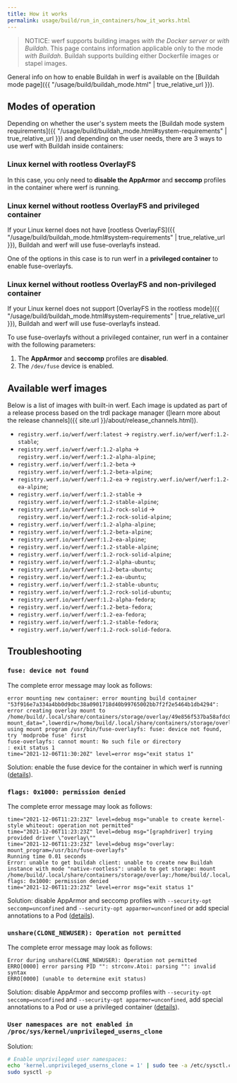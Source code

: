 ```yaml
---
title: How it works
permalink: usage/build/run_in_containers/how_it_works.html
---
```


> NOTICE: werf supports building images _with the Docker server_ or _with Buildah_. This page contains information applicable only to the mode _with Buildah_. Buildah supports building either Dockerfile images or stapel images.

General info on how to enable Buildah in werf is available on the [Buildah mode page]({{ "/usage/build/buildah_mode.html" | true_relative_url }}).

## Modes of operation

Depending on whether the user's system meets the [Buildah mode system requirements]({{ "/usage/build/buildah_mode.html#system-requirements" | true_relative_url }}) and depending on the user needs, there are 3 ways to use werf with Buildah inside containers:

### Linux kernel with rootless OverlayFS

In this case, you only need to **disable the AppArmor** and **seccomp** profiles in the container where werf is running.

### Linux kernel without rootless OverlayFS and privileged container

If your Linux kernel does not have [rootless OverlayFS]({{ "/usage/build/buildah_mode.html#system-requirements" | true_relative_url }}), Buildah and werf will use fuse-overlayfs instead.

One of the options in this case is to run werf in a **privileged container** to enable fuse-overlayfs.

### Linux kernel without rootless OverlayFS and non-privileged container

If your Linux kernel does not support [OverlayFS in the rootless mode]({{ "/usage/build/buildah_mode.html#system-requirements" | true_relative_url }}), Buildah and werf will use fuse-overlayfs instead.

To use fuse-overlayfs without a privileged container, run werf in a container with the following parameters:

1. The **AppArmor** and **seccomp** profiles are **disabled**.
2. The `/dev/fuse` device is enabled.

## Available werf images

Below is a list of images with built-in werf. Each image is updated as part of a release process based on the trdl package manager ([learn more about the release channels]({{ site.url }}/about/release_channels.html)).

* `registry.werf.io/werf/werf:latest` -> `registry.werf.io/werf/werf:1.2-stable`;
* `registry.werf.io/werf/werf:1.2-alpha` -> `registry.werf.io/werf/werf:1.2-alpha-alpine`;
* `registry.werf.io/werf/werf:1.2-beta` -> `registry.werf.io/werf/werf:1.2-beta-alpine`;
* `registry.werf.io/werf/werf:1.2-ea` -> `registry.werf.io/werf/werf:1.2-ea-alpine`;
* `registry.werf.io/werf/werf:1.2-stable` -> `registry.werf.io/werf/werf:1.2-stable-alpine`;
* `registry.werf.io/werf/werf:1.2-rock-solid` -> `registry.werf.io/werf/werf:1.2-rock-solid-alpine`;
* `registry.werf.io/werf/werf:1.2-alpha-alpine`;
* `registry.werf.io/werf/werf:1.2-beta-alpine`;
* `registry.werf.io/werf/werf:1.2-ea-alpine`;
* `registry.werf.io/werf/werf:1.2-stable-alpine`;
* `registry.werf.io/werf/werf:1.2-rock-solid-alpine`;
* `registry.werf.io/werf/werf:1.2-alpha-ubuntu`;
* `registry.werf.io/werf/werf:1.2-beta-ubuntu`;
* `registry.werf.io/werf/werf:1.2-ea-ubuntu`;
* `registry.werf.io/werf/werf:1.2-stable-ubuntu`;
* `registry.werf.io/werf/werf:1.2-rock-solid-ubuntu`;
* `registry.werf.io/werf/werf:1.2-alpha-fedora`;
* `registry.werf.io/werf/werf:1.2-beta-fedora`;
* `registry.werf.io/werf/werf:1.2-ea-fedora`;
* `registry.werf.io/werf/werf:1.2-stable-fedora`;
* `registry.werf.io/werf/werf:1.2-rock-solid-fedora`.

## Troubleshooting

### `fuse: device not found`

The complete error message may look as follows:

```
error mounting new container: error mounting build container "53f916e7a334a4bb0d9dbc38a0901718d40b99765002bb7f2f2e5464b1db4294": error creating overlay mount to /home/build/.local/share/containers/storage/overlay/49e856f537ba58afdc09137291133994cd1305e40df72c4fab43077cbd405477/merged, mount_data=",lowerdir=/home/build/.local/share/containers/storage/overlay/l/Z5GEVIFIIQ7H262DYUTX3YOVR6:/home/build/.local/share/containers/storage/overlay/l/PJBBW6UNUNGI37IX6R3LDNPX3J:/home/build/.local/share/containers/storage/overlay/l/MUYSUONLQVE4CJMQVDCH2UBAVQ:/home/build/.local/share/containers/storage/overlay/l/67JHKJDCKBTI4R3Q5S5YG44AD3:/home/build/.local/share/containers/storage/overlay/l/3S72G4SWKDXILGANUOCESP5LDK,upperdir=/home/build/.local/share/containers/storage/overlay/49e856f537ba58afdc09137291133994cd1305e40df72c4fab43077cbd405477/diff,workdir=/home/build/.local/share/containers/storage/overlay/49e856f537ba58afdc09137291133994cd1305e40df72c4fab43077cbd405477/work,volatile": using mount program /usr/bin/fuse-overlayfs: fuse: device not found, try 'modprobe fuse' first
fuse-overlayfs: cannot mount: No such file or directory
: exit status 1
time="2021-12-06T11:30:20Z" level=error msg="exit status 1"
```

Solution: enable the fuse device for the container in which werf is running ([details](#linux-kernel-without-rootless-overlayfs-and-non-privileged-container)).

### `flags: 0x1000: permission denied`

The complete error message may look as follows:

```
time="2021-12-06T11:23:23Z" level=debug msg="unable to create kernel-style whiteout: operation not permitted"
time="2021-12-06T11:23:23Z" level=debug msg="[graphdriver] trying provided driver \"overlay\""
time="2021-12-06T11:23:23Z" level=debug msg="overlay: mount_program=/usr/bin/fuse-overlayfs"
Running time 0.01 seconds
Error: unable to get buildah client: unable to create new Buildah instance with mode "native-rootless": unable to get storage: mount /home/build/.local/share/containers/storage/overlay:/home/build/.local/share/containers/storage/overlay, flags: 0x1000: permission denied
time="2021-12-06T11:23:23Z" level=error msg="exit status 1"
```

Solution: disable AppArmor and seccomp profiles with `--security-opt seccomp=unconfined` and `--security-opt apparmor=unconfined` or add special annotations to a Pod ([details](#linux-kernel-without-rootless-overlayfs-and-non-privileged-container)).

### `unshare(CLONE_NEWUSER): Operation not permitted`

The complete error message may look as follows:

```
Error during unshare(CLONE_NEWUSER): Operation not permitted
ERRO[0000] error parsing PID "": strconv.Atoi: parsing "": invalid syntax 
ERRO[0000] (unable to determine exit status)            
```

Solution: disable AppArmor and seccomp profiles with `--security-opt seccomp=unconfined` and `--security-opt apparmor=unconfined`, add special annotations to a Pod or use a privileged container ([details](#modes-of-operation)).

### `User namespaces are not enabled in /proc/sys/kernel/unprivileged_userns_clone`

Solution:
```bash
# Enable unprivileged user namespaces:
echo 'kernel.unprivileged_userns_clone = 1' | sudo tee -a /etc/sysctl.conf
sudo sysctl -p
```
